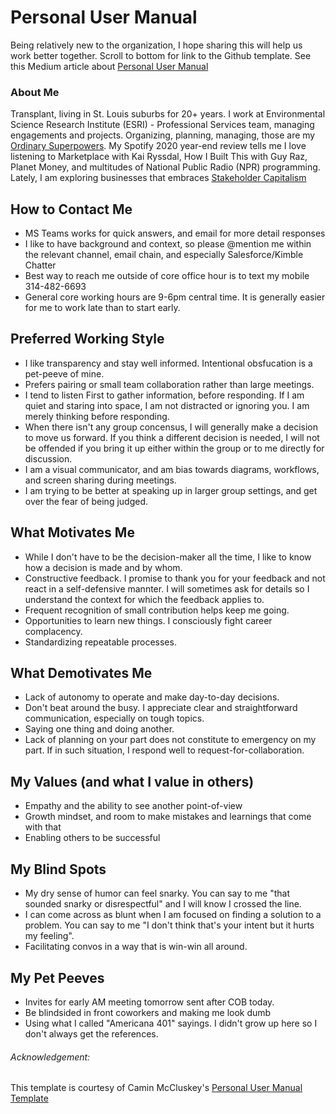 # Personal User Manual
Being relatively new to the organization, I hope sharing this will help us work better together. 
Scroll to bottom for link to the Github template.
See this Medium article about [Personal User Manual](https://medium.com/better-programming/personal-user-manuals-the-good-the-bad-and-the-template-7b80db5044ea) 

### About Me

Transplant, living in St. Louis suburbs for 20+ years. I work at Environmental Science Research Institute (ESRI) - Professional Services team, managing engagements and projects. Organizing, planning, managing, those are my [Ordinary Superpowers](https://www.asuperpoweredlife.com/). My Spotify 2020 year-end review tells me I love listening to Marketplace with Kai Ryssdal, How I Built This with Guy Raz, Planet Money, and multitudes of National Public Radio (NPR) programming. Lately, I am exploring businesses that embraces [Stakeholder Capitalism](https://www.instituteforcorporatetransformation.com/podcast)   

## How to Contact Me
- MS Teams works for quick answers, and email for more detail responses  
- I like to have background and context, so please @mention me within the relevant channel, email chain, and especially Salesforce/Kimble Chatter
- Best way to reach me outside of core office hour is to text my mobile 314-482-6693
- General core working hours are 9-6pm central time. It is generally easier for me to work late than to start early. 

## Preferred Working Style
- I like transparency and stay well informed. Intentional obsfucation is a pet-peeve of mine. 
- Prefers pairing or small team collaboration rather than large meetings. 
- I tend to listen First to gather information, before responding. If I am quiet and staring into space, I am not distracted or ignoring you. I am merely thinking before responding. 
- When there isn't any group concensus, I will generally make a decision to move us forward. If you think a different decision is needed, I will not be offended if you bring it up either within the group or to me directly for discussion. 
- I am a visual communicator, and am bias towards diagrams, workflows, and screen sharing during meetings. 
- I am trying to be better at speaking up in larger group settings, and get over the fear of being judged.

## What Motivates Me
- While I don't have to be the decision-maker all the time, I like to know how a decision is made and by whom. 
- Constructive feedback. I promise to thank you for your feedback and not react in a self-defensive mannter. I will sometimes ask for details so I understand the context for which the feedback applies to.
- Frequent recognition of small contribution helps keep me going.
- Opportunities to learn new things. I consciously fight career complacency. 
- Standardizing repeatable processes. 

## What Demotivates Me
- Lack of autonomy to operate and make day-to-day decisions.
- Don't beat around the busy. I appreciate clear and straightforward communication, especially on tough topics.
- Saying one thing and doing another. 
- Lack of planning on your part does not constitute to emergency on my part. If in such situation, I respond well to request-for-collaboration.

## My Values (and what I value in others)
- Empathy and the ability to see another point-of-view
- Growth mindset, and room to make mistakes and learnings that come with that
- Enabling others to be successful

## My Blind Spots
- My dry sense of humor can feel snarky. You can say to me "that sounded snarky or disrespectful" and I will know I crossed the line. 
- I can come across as blunt when I am focused on finding a solution to a problem. You can say to me "I don't think that's your intent but it hurts my feeling". 
- Facilitating convos in a way that is win-win all around. 

## My Pet Peeves
- Invites for early AM meeting tomorrow sent after COB today.
- Be blindsided in front coworkers and making me look dumb
- Using what I called "Americana 401" sayings. I didn't grow up here so I don't always get the references. 

###### Acknowledgement:
This template is courtesy of Camin McCluskey's [Personal User Manual Template](https://github.com/camin-mccluskey/Personal-User-Manual-Template)
